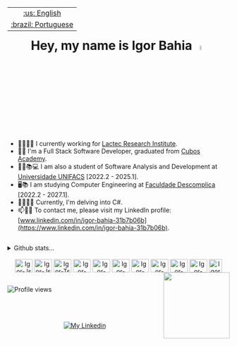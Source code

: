 <table align="right">
 <tr align="center"><td><a href="https://github.com/igorjba/igorjba/blob/main/readme-en.md">:us: English</a></td></tr>
 <tr align="center"><td><a href="https://github.com/igorjba/igorjba/blob/main/readme.md">:brazil: Portuguese</a></td></tr>
</table>


<h1 align="center">Hey, my name is Igor Bahia <a><img src="https://media.giphy.com/media/hvRJCLFzcasrR4ia7z/giphy.gif" width="5%"></a></h1> 

- 👨‍💼👨‍💻 I currently working for [Lactec Research Institute](https://www.linkedin.com/company/lactec/).
- 👨‍💻 I'm a Full Stack Software Developer, graduated from [Cubos Academy](https://cubos.academy/cursos/desenvolvimento-de-software).
- 🧑‍🎓📚💻 I am also a student of Software Analysis and Development at [Universidade UNIFACS](https://www.unifacs.br/) [2022.2 - 2025.1].
- 🖥️📚 I am studying Computer Engineering at [Faculdade Descomplica](https://descomplica.com.br/faculdade/) [2022.2 - 2027.1].
- 👨‍💻🤓📖 Currently, I'm delving into C#.
- 📫👨‍💼 To contact me, please visit my LinkedIn profile: [www.linkedin.com/in/igor-bahia-31b7b06b](https://www.linkedin.com/in/igor-bahia-31b7b06b).
  
##
<details>
  <summary>Github stats...</summary>
  <div align="center">
  <a href="https://github.com/igorjba">
  <img width="42%" src="https://github-readme-stats.vercel.app/api?username=igorjba&show_icons=true&theme=tokyonight&include_all_commits=true&count_private=true&hide="/>
  <img width="50%" src="https://github-readme-stats.vercel.app/api/top-langs/?username=igorjba&layout=compact&langs_count=7&theme=tokyonight"/>
  </div>
</details>
	
<div align="center" style="display: inline_block"><br>
  <a href="https://github.com/igorjba?tab=repositories&q=&type=&language=c%23&sort=" target="_blank" rel="noopener noreferrer"><img align="center" title="Csharp" alt="Igor-Js" height="30" width="40" src="https://cdn.jsdelivr.net/gh/devicons/devicon@latest/icons/csharp/csharp-original.svg" ></a>             
  <a href="https://github.com/igorjba?tab=repositories&q=%23javascript&type=&language=&sort=" target="_blank" rel="noopener noreferrer"><img align="center" title="JavaScript" alt="Igor-Js" height="30" width="40" src="https://cdn.jsdelivr.net/gh/devicons/devicon@latest/icons/javascript/javascript-original.svg" ></a>      
  <a href="https://github.com/igorjba?tab=repositories&q=%23typescript&type=&language=&sort=" target="_blank" rel="noopener noreferrer"><img align="center" title="TypeScript" alt="Igor-Ts" height="30" width="40" src="https://cdn.jsdelivr.net/gh/devicons/devicon@latest/icons/typescript/typescript-original.svg"></a>         
  <a href="https://github.com/igorjba?tab=repositories&q=%23reactJS&type=&language=&sort=" target="_blank" rel="noopener noreferrer"><img align="center" title="React" alt="Igor-React" height="30" width="40" src="https://cdn.jsdelivr.net/gh/devicons/devicon/icons/react/react-original-wordmark.svg"></a>
  <a href="https://github.com/igorjba?tab=repositories&q=%23html&type=&language=&sort=" target="_blank" rel="noopener noreferrer"><img align="center" title="HTML" alt="Igor-HTML" height="30" width="40" src="https://cdn.jsdelivr.net/gh/devicons/devicon/icons/html5/html5-plain-wordmark.svg"></a>
  <a href="https://github.com/igorjba?tab=repositories&q=CSS&type=&language=&sort=" target="_blank" rel="noopener noreferrer"><img align="center" title="CSS" alt="Igor-CSS" height="30" width="40" src="https://cdn.jsdelivr.net/gh/devicons/devicon/icons/css3/css3-plain-wordmark.svg"></a>
  <a href="https://github.com/igorjba?tab=repositories&q=%23npm&type=&language=&sort=" target="_blank" rel="noopener noreferrer"><img align="center" title="npm" alt="Igor-Npm" height="30" width="40" src="https://cdn.jsdelivr.net/gh/devicons/devicon/icons/npm/npm-original-wordmark.svg"></a>
  <a href="https://github.com/igorjba?tab=repositories&q=%23nodejs&type=&language=&sort=" target="_blank" rel="noopener noreferrer"><img align="center" title="Node.js" alt="Igor-Node.js" height="30" width="40" src="https://cdn.jsdelivr.net/gh/devicons/devicon/icons/nodejs/nodejs-original.svg"></a>
  <a href="https://github.com/igorjba?tab=repositories&q=%23postgresql&type=&language=&sort=" target="_blank" rel="noopener noreferrer"><img align="center" title="PostgreSQL" alt="Igor-PostgreSQL" height="30" width="40" src="https://cdn.jsdelivr.net/gh/devicons/devicon/icons/postgresql/postgresql-original.svg"></a>
  <a href="https://github.com/igorjba?tab=repositories&q=%23prisma&type=&language=&sort=" target="_blank" rel="noopener noreferrer"><img align="center" title="Prisma" alt="Igor-Prisma" height="30" width="40" src="https://cdn.jsdelivr.net/gh/devicons/devicon@latest/icons/prisma/prisma-original.svg"></a>
  <a href="https://github.com/igorjba?tab=repositories&q=%23fastify&type=&language=&sort=" target="_blank" rel="noopener noreferrer"><img align="center" title="Fastify" alt="Igor-Fastify" height="30" width="30" src="https://user-images.githubusercontent.com/46967826/235814699-7bf7e5ce-19d1-469b-9efe-fe89412349d8.png"></a>


  </div>
<a href="#"><img align="right" src="https://github.com/blackcater/blackcater/raw/main/images/banner.gif" height="150" /></a>

##  
  <p align="left" title="Visitors"> <img src="https://komarev.com/ghpvc/?username=igorjba&color=blue" alt="Profile views" /> </p>
  <br>
  <br>
  <br>
  <div align="center"> 
  <a href="https://www.linkedin.com/in/igor-bahia-31b7b06b" target="_blank" rel="noopener noreferrer"><img src="https://img.shields.io/badge/-LinkedIn-%230077B5?style=for-the-badge&logo=linkedin&logoColor=white" title="My Linkedin" target="_blank"></a> 
  </div>
  <br>
	<div align="center"> 
